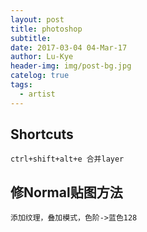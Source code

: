 ```yaml
---
layout: post
title: photoshop
subtitle: 
date: 2017-03-04 04-Mar-17
author: Lu-Kye
header-img: img/post-bg.jpg
catelog: true
tags: 
  - artist
---
```

## Shortcuts
    ctrl+shift+alt+e 合并layer

## 修Normal贴图方法
    添加纹理，叠加模式，色阶->蓝色128
